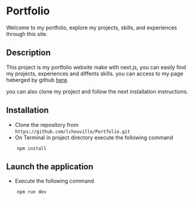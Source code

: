 # Portfolio
Welcome to my portfolio, explore my projects, skills, and experiences through this site.

## Description
This project is my portfolio website make with next.js, you can easily find my projects, experiences and diffents skills.
you can access to my page heberged by github [here](https://lchouville.github.io/portfolio/).

you can also clone my project and follow the next installation instructions.

## Installation
- Clone the repository from `https://github.com/lchouville/Portfolio.git`
- On Terminal in project directory execute the following command
```shell
    npm install
```

## Launch the application
- Execute the following command
```shell
    npm run dev
```
